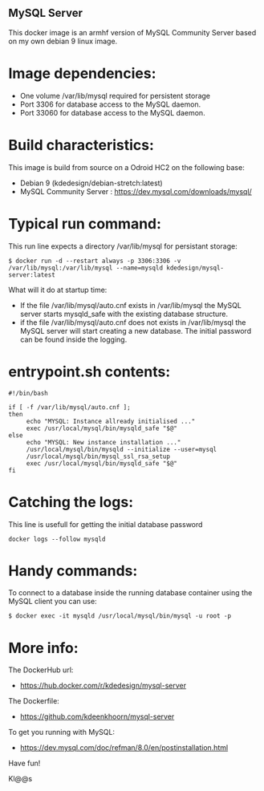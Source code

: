 ## MySQL Server
This docker image is an armhf version of MySQL Community Server based on my own debian 9 linux image.

# Image dependencies:
- One volume /var/lib/mysql required for persistent storage
- Port 3306 for database access to the MySQL daemon.
- Port 33060 for database access to the MySQL daemon.

# Build characteristics:
This image is build from source on a Odroid HC2 on the following base:
- Debian 9 (kdedesign/debian-stretch:latest)
- MySQL Community Server : https://dev.mysql.com/downloads/mysql/

# Typical run command:
This run line expects a directory /var/lib/mysql for persistant storage:
```
$ docker run -d --restart always -p 3306:3306 -v /var/lib/mysql:/var/lib/mysql --name=mysqld kdedesign/mysql-server:latest
```
What will it do at startup time:
- If the file /var/lib/mysql/auto.cnf exists in /var/lib/mysql the MySQL server starts mysqld_safe with the existing database structure.
- if the file /var/lib/mysql/auto.cnf does not exists in /var/lib/mysql the MySQL server will start creating a new database. The initial password can be found inside the logging.

# entrypoint.sh contents:
```
#!/bin/bash

if [ -f /var/lib/mysql/auto.cnf ];
then
     echo "MYSQL: Instance allready initialised ..."
     exec /usr/local/mysql/bin/mysqld_safe "$@"
else
     echo "MYSQL: New instance installation ..." 
     /usr/local/mysql/bin/mysqld --initialize --user=mysql
     /usr/local/mysql/bin/mysql_ssl_rsa_setup
     exec /usr/local/mysql/bin/mysqld_safe "$@"
fi

```


# Catching the logs:
This line is usefull for getting the initial database password
```
docker logs --follow mysqld
```

# Handy commands:
To connect to a database inside the running database container using the MySQL client you can use:
```
$ docker exec -it mysqld /usr/local/mysql/bin/mysql -u root -p 
```

# More info:
The DockerHub url:
- https://hub.docker.com/r/kdedesign/mysql-server

The Dockerfile:
- https://github.com/kdeenkhoorn/mysql-server

To get you running with MySQL:
- https://dev.mysql.com/doc/refman/8.0/en/postinstallation.html

Have fun!

Kl@@s

